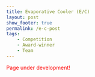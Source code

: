 ```yaml
---
title: Evaporative Cooler (E/C)
layout: post
show_footer: true
permalink: /e-c-post
tags: 
    - Competition
    - Award-winner
    - Team
---
```


<span style="color: red">Page under development!</span>

<!-- ---
{: data-content="footnotes"} -->
